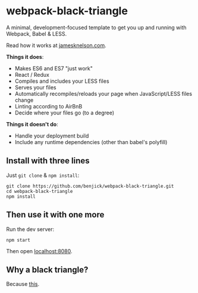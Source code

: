 # webpack-black-triangle

A minimal, development-focused template to get you up and running with Webpack, Babel & LESS.

Read how it works at [jamesknelson.com](http://jamesknelson.com/write-es2015-with-instant-feedback-using-webpack-dev-server-and-babel/).

**Things it does**:

- Makes ES6 and ES7 "just work"
- React / Redux
- Compiles and includes your LESS files
- Serves your files
- Automatically recompiles/reloads your page when JavaScript/LESS files change
- Linting according to AirBnB
- Decide where your files go (to a degree)

**Things it doesn't do**:

- Handle your deployment build
- Include any runtime dependencies (other than babel's polyfill)

## Install with three lines

Just `git clone` & `npm install`:

```
git clone https://github.com/benjick/webpack-black-triangle.git
cd webpack-black-triangle
npm install
```

## Then use it with one more

Run the dev server:

```
npm start
```

Then open [localhost:8080](http://localhost:8080/).

## Why a black triangle?

Because [this](http://rampantgames.com/blog/?p=7745).

